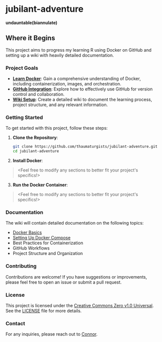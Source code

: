 # jubilant-adventure
**undauntable(biannulate)**

## Where it Begins
This project aims to progress my learning R using Docker on GitHub and setting up a wiki with heavily detailed documentation.

### Project Goals
- **[Learn Docker](https://github.com/thaumaturgists/jubilant-adventure/wiki/Docker-Basics)**: Gain a comprehensive understanding of Docker, including containerization, images, and orchestration.
- **[GitHub Integration](https://github.com/thaumaturgists/jubilant-adventure/wiki/GitHub-Integration)**: Explore how to effectively use GitHub for version control and collaboration.
- **[Wiki Setup](https://github.com/thaumaturgists/jubilant-adventure/wiki/Wiki%E2%80%90-GitHub-Wiki-Setup-Guide)**: Create a detailed wiki to document the learning process, project structure, and any relevant information.

### Getting Started
To get started with this project, follow these steps:

1. **Clone the Repository**:
   ```bash
   git clone https://github.com/thaumaturgists/jubilant-adventure.git
   cd jubilant-adventure
   ```
   
2. **Install Docker**:
><Feel free to modify any sections to better fit your project's specifics!>

3. **Run the Docker Container**:
><Feel free to modify any sections to better fit your project's specifics!>

### Documentation
The wiki will contain detailed documentation on the following topics:
- [Docker Basics](https://github.com/thaumaturgists/jubilant-adventure/wiki/Docker-Basics)
- [Setting Up Docker Compose](https://github.com/thaumaturgists/jubilant-adventure/wiki/Setting-Up-Docker-Compose)
- Best Practices for Containerization
- GitHub Workflows
- Project Structure and Organization

### Contributing
Contributions are welcome! If you have suggestions or improvements, please feel free to open an issue or submit a pull request.

### License
This project is licensed under the [Creative Commons Zero v1.0 Universal](https://creativecommons.org/publicdomain/zero/1.0/). See the [LICENSE](LICENSE) file for more details.

### Contact
For any inquiries, please reach out to [Connor](mailto:pcadams313@gmail.com).
